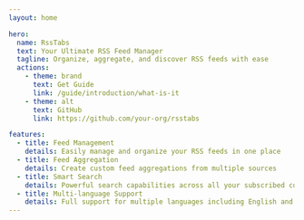 ```yaml
---
layout: home

hero:
  name: RssTabs
  text: Your Ultimate RSS Feed Manager
  tagline: Organize, aggregate, and discover RSS feeds with ease
  actions:
    - theme: brand
      text: Get Guide
      link: /guide/introduction/what-is-it
    - theme: alt
      text: GitHub
      link: https://github.com/your-org/rsstabs

features:
  - title: Feed Management
    details: Easily manage and organize your RSS feeds in one place
  - title: Feed Aggregation
    details: Create custom feed aggregations from multiple sources
  - title: Smart Search
    details: Powerful search capabilities across all your subscribed content
  - title: Multi-language Support
    details: Full support for multiple languages including English and Chinese
---
```

